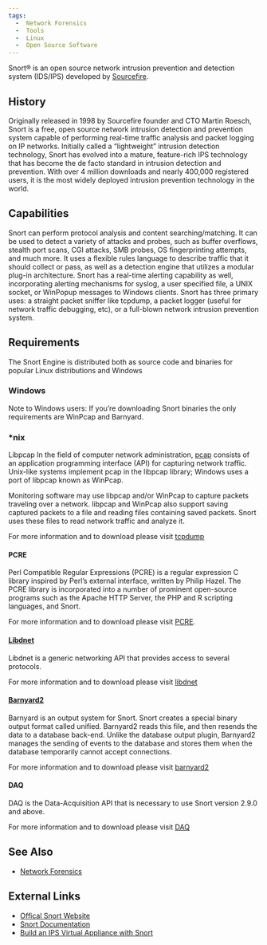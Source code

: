 ```yaml
---
tags:
  -  Network Forensics
  -  Tools
  -  Linux
  -  Open Source Software
---
```

Snort® is an open source network intrusion prevention and detection
system (IDS/IPS) developed by [Sourcefire](https://www.cisco.com/site/us/en/products/security/index.html).

## History

Originally released in 1998 by Sourcefire founder and CTO Martin Roesch,
Snort is a free, open source network intrusion detection and prevention
system capable of performing real-time traffic analysis and packet
logging on IP networks. Initially called a “lightweight” intrusion
detection technology, Snort has evolved into a mature, feature-rich IPS
technology that has become the de facto standard in intrusion detection
and prevention. With over 4 million downloads and nearly 400,000
registered users, it is the most widely deployed intrusion prevention
technology in the world.

## Capabilities

Snort can perform protocol analysis and content searching/matching. It
can be used to detect a variety of attacks and probes, such as buffer
overflows, stealth port scans, CGI attacks, SMB probes, OS
fingerprinting attempts, and much more. It uses a flexible rules
language to describe traffic that it should collect or pass, as well as
a detection engine that utilizes a modular plug-in architecture. Snort
has a real-time alerting capability as well, incorporating alerting
mechanisms for syslog, a user specified file, a UNIX socket, or WinPopup
messages to Windows clients. Snort has three primary uses: a straight
packet sniffer like tcpdump, a packet logger (useful for network traffic
debugging, etc), or a full-blown network intrusion prevention system.

## Requirements

The Snort Engine is distributed both as source code and binaries for
popular Linux distributions and Windows

### Windows

Note to Windows users: If you’re downloading Snort binaries the only
requirements are WinPcap and Barnyard.

### \*nix

Libpcap In the field of computer network administration, [pcap](pcap.md)
consists of an application programming interface (API) for capturing network
traffic. Unix-like systems implement pcap in the libpcap library; Windows uses
a port of libpcap known as WinPcap.

Monitoring software may use libpcap and/or WinPcap to capture packets
traveling over a network. libpcap and WinPcap also support saving
captured packets to a file and reading files containing saved packets.
Snort uses these files to read network traffic and analyze it.

For more information and to download please visit
[tcpdump](https://www.tcpdump.org/)

#### PCRE

Perl Compatible Regular Expressions (PCRE) is a regular expression C
library inspired by Perl’s external interface, written by Philip Hazel.
The PCRE library is incorporated into a number of prominent open-source
programs such as the Apache HTTP Server, the PHP and R scripting
languages, and Snort.

For more information and to download please visit [PCRE](http://www.pcre.org/).

#### [Libdnet](libdnet.md)

Libdnet is a generic networking API that provides access to several
protocols.

For more information and to download please visit [libdnet](https://github.com/ofalk/libdnet)

#### [Barnyard2](barnyard2.md)

Barnyard is an output system for Snort. Snort creates a special binary
output format called unified. Barnyard2 reads this file, and then
resends the data to a database back-end. Unlike the database output
plugin, Barnyard2 manages the sending of events to the database and
stores them when the database temporarily cannot accept connections.

For more information and to download please visit
[barnyard2](http://www.securixlive.com/barnyard2/download.php/)

#### DAQ

DAQ is the Data-Acquisition API that is necessary to use Snort version
2.9.0 and above.

For more information and to download please visit [DAQ](https://snort.org/downloads)

## See Also

* [Network Forensics](network_forensics.md)

## External Links

* [Offical Snort Website](https://snort.org/)
* [Snort Documentation](https://snort.org/documents)
* [Build an IPS Virtual Appliance with Snort](https://s3.amazonaws.com/snort-org-site/production/document_files/files/000/000/069/original/Snort-IPS-Tutorial.pdf)
